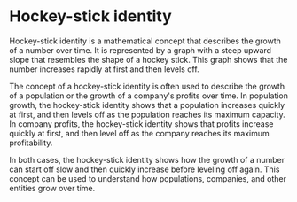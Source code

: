 # Hockey-stick identity

Hockey-stick identity is a mathematical concept that describes the growth of a number over time. It is represented by a graph with a steep upward slope that resembles the shape of a hockey stick. This graph shows that the number increases rapidly at first and then levels off.

The concept of a hockey-stick identity is often used to describe the growth of a population or the growth of a company's profits over time. In population growth, the hockey-stick identity shows that a population increases quickly at first, and then levels off as the population reaches its maximum capacity. In company profits, the hockey-stick identity shows that profits increase quickly at first, and then level off as the company reaches its maximum profitability.

In both cases, the hockey-stick identity shows how the growth of a number can start off slow and then quickly increase before leveling off again. This concept can be used to understand how populations, companies, and other entities grow over time.
